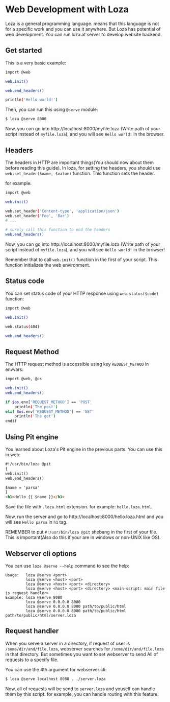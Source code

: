 # Web Development with Loza
Loza is a general programming language. means that this language is not for a specific work and you can use it anywhere. But Loza has potential of web development. You can run loza at server to develop website backend.

## Get started
This is a very basic example:

```bash
import @web

web.init()

web.end_headers()

println('Hello world!')
```

Then, you can run this using `@serve` module:

```bash
$ loza @serve 8000
```

Now, you can go into http://localhost:8000/myfile.loza (Write path of your script instead of `myfile.loza`), and you will see `Hello world!` in the browser.

## Headers
The headers in HTTP are important things(You should now about them before reading this guide). In loza, for setting the headers, you should use `web.set_header($name, $value)` function. This function sets the header.

for example:

```bash
import @web

web.init()

web.set_header('Content-type', 'application/json')
web.set_header('Foo', 'Bar')
# ...

# surely call this function to end the headers
web.end_headers()
```

Now, you can go into http://localhost:8000/myfile.loza (Write path of your script instead of `myfile.loza`), and you will see `Hello world!` in the browser!

Remember that to call `web.init()` function in the first of your script. This function initializes the web environment.

## Status code
You can set status code of your HTTP response using `web.status($code)` function:

```bash
import @web

web.init()

web.status(404)

web.end_headers()
```

## Request Method
The HTTP request method is accessible using key `REQUEST_METHOD` in envvars:

```bash
import @web, @os

web.init()
web.end_headers()

if $os.env['REQUEST_METHOD'] == 'POST'
    println('The post')
elif $os.env['REQUEST_METHOD'] == 'GET'
    println('The get')
endif
```

## Using Pit engine
You learned about Loza's Pit engine in the previous parts. You can use this in web:

```html
#!/usr/bin/loza @pit
{
web.init()
web.end_headers()

$name = 'parsa'
}
<h1>Hello {{ $name }}</h1>
```

Save the file with `.loza.html` extension. for example: `hello.loza.html`.

Now, run the server and go to http://localhost:8000/hello.loza.html and you will see `Hello parsa` in `h1` tag.

REMEMBER to put `#!/usr/bin/loza @pit` shebang in the first of your file. This is important(Also do this if your are in windows or non-UNIX like OS).

## Webserver cli options
You can use `loza @serve --help` command to see the help:

```
Usage:   loza @serve <port>
         loza @serve <host> <port>
         loza @serve <host> <port> <directory>
         loza @serve <host> <port> <directory> <main-script: main file is request handler>
Example: loza @serve 8080
         loza @serve 0.0.0.0 8080
         loza @serve 0.0.0.0 8080 path/to/public/html
         loza @serve 0.0.0.0 8080 path/to/public/html path/to/public/html/server.loza
```

## Request handler
When you serve a server in a directory, if request of user is `/some/dir/and/file.loza`, webserver searches for `/some/dir/and/file.loza` in that directory. But sometimes you want to set webserver to send All of requests to a specify file.

You can use the 4th argument for webserver cli:

```bash
$ loza @serve localhost 8080 . ./server.loza
```

Now, all of requests will be send to `server.loza` and youself can handle them by this script. for example, you can handle routing with this feature.
